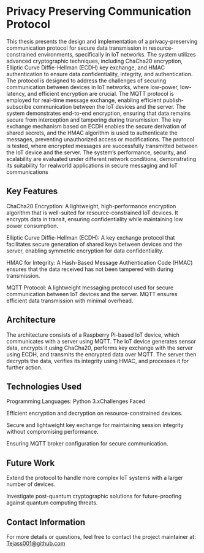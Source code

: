 # Privacy Preserving Communication Protocol
This thesis presents the design and implementation of a privacy-preserving communication protocol for secure data transmission in resource-constrained environments, specifically in IoT networks. The system utilizes advanced cryptographic techniques, including
ChaCha20 encryption, Elliptic Curve Diffie-Hellman (ECDH) key exchange, and HMAC
authentication to ensure data confidentiality, integrity, and authentication. The protocol is designed to address the challenges of securing communication between devices in
IoT networks, where low-power, low-latency, and efficient encryption are crucial.
The MQTT protocol is employed for real-time message exchange, enabling efficient
publish-subscribe communication between the IoT devices and the server. The system
demonstrates end-to-end encryption, ensuring that data remains secure from interception and tampering during transmission. The key exchange mechanism based on ECDH
enables the secure derivation of shared secrets, and the HMAC algorithm is used to
authenticate the messages, preventing unauthorized access or modifications.
The protocol is tested, where encrypted messages are successfully transmitted between
the IoT device and the server. The system’s performance, security, and scalability
are evaluated under different network conditions, demonstrating its suitability for realworld applications in secure messaging and IoT communications

## Key Features

ChaCha20 Encryption: A lightweight, high-performance encryption algorithm that is well-suited for resource-constrained IoT devices. It encrypts data in transit, ensuring confidentiality while maintaining low power consumption.

Elliptic Curve Diffie-Hellman (ECDH): A key exchange protocol that facilitates secure generation of shared keys between devices and the server, enabling symmetric encryption for data confidentiality.

HMAC for Integrity: A Hash-Based Message Authentication Code (HMAC) ensures that the data received has not been tampered with during transmission.

MQTT Protocol: A lightweight messaging protocol used for secure communication between IoT devices and the server. MQTT ensures efficient data transmission with minimal overhead.

## Architecture

The architecture consists of a Raspberry Pi-based IoT device, which communicates with a server using MQTT. The IoT device generates sensor data, encrypts it using ChaCha20, performs key exchange with the server using ECDH, and transmits the encrypted data over MQTT. The server then decrypts the data, verifies its integrity using HMAC, and processes it for further action.

## Technologies Used

Programming Languages: Python 3.xChallenges Faced

Efficient encryption and decryption on resource-constrained devices.

Secure and lightweight key exchange for maintaining session integrity without compromising performance.

Ensuring MQTT broker configuration for secure communication.

## Future Work

Extend the protocol to handle more complex IoT systems with a larger number of devices.

Investigate post-quantum cryptographic solutions for future-proofing against quantum computing threats.

## Contact Information

For more details or questions, feel free to contact the project maintainer at: Tejass001@github.com

